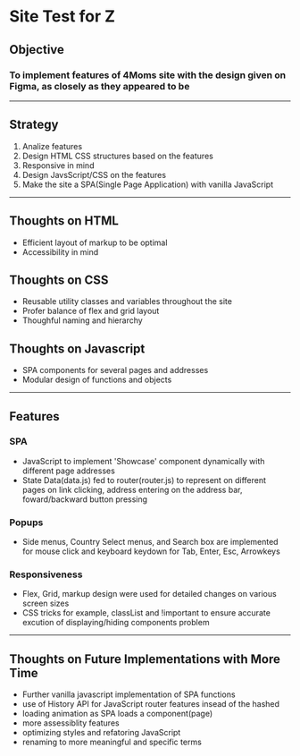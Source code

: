 # Site Test for Z

## Objective

### To implement features of 4Moms site with the design given on Figma, as closely as they appeared to be

---

## Strategy
1. Analize features
2. Design HTML CSS structures based on the features
2. Responsive in mind
3. Design JavsScript/CSS on the features
3. Make the site a SPA(Single Page Application) with vanilla JavaScript

---
## Thoughts on HTML
- Efficient layout of markup to be optimal
- Accessibility in mind

## Thoughts on CSS
- Reusable utility classes and variables throughout the site
- Profer balance of flex and grid layout 
- Thoughful naming and hierarchy

## Thoughts on Javascript
- SPA components for several pages and addresses
- Modular design of functions and objects
---
## Features
### SPA 
- JavaScript to implement 'Showcase' component dynamically with different page addresses
- State Data(data.js) fed to router(router.js) to represent on different pages on link clicking, address entering on the address bar, foward/backward button pressing

### Popups
- Side menus, Country Select menus, and Search box are implemented for mouse click and keyboard keydown for Tab, Enter, Esc, Arrowkeys 

### Responsiveness
- Flex, Grid, markup design were used for detailed changes on various screen sizes
- CSS tricks for example, classList and !important to ensure accurate excution of displaying/hiding components problem

---

## Thoughts on Future Implementations with More Time
- Further vanilla javascript implementation of SPA functions
- use of History API for JavaScript router features insead of the hashed 
- loading animation as SPA loads a component(page)
- more assessiblity features
- optimizing styles and refatoring JavaScript
- renaming to more meaningful and specific terms
